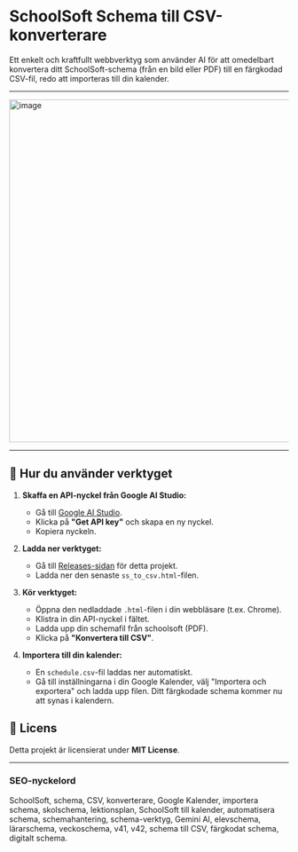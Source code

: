 # SchoolSoft Schema till CSV-konverterare

Ett enkelt och kraftfullt webbverktyg som använder AI för att omedelbart konvertera ditt SchoolSoft-schema (från en bild eller PDF) till en färgkodad CSV-fil, redo att importeras till din kalender.

---

<img width="555" height="618" alt="image" src="https://github.com/user-attachments/assets/cc417fc9-a769-4cc7-8aef-a0a40dd8684d" />

---

## 🚀 Hur du använder verktyget

1.  **Skaffa en API-nyckel från Google AI Studio:**
    *   Gå till [Google AI Studio](https://aistudio.google.com/).
    *   Klicka på **"Get API key"** och skapa en ny nyckel.
    *   Kopiera nyckeln.

2.  **Ladda ner verktyget:**
    *   Gå till [Releases-sidan](https://github.com/ditt-användarnamn/ditt-repo/releases) för detta projekt.
    *   Ladda ner den senaste `ss_to_csv.html`-filen.

3.  **Kör verktyget:**
    *   Öppna den nedladdade `.html`-filen i din webbläsare (t.ex. Chrome).
    *   Klistra in din API-nyckel i fältet.
    *   Ladda upp din schemafil från schoolsoft (PDF).
    *   Klicka på **"Konvertera till CSV"**.

4.  **Importera till din kalender:**
    *   En `schedule.csv`-fil laddas ner automatiskt.
    *   Gå till inställningarna i din Google Kalender, välj "Importera och exportera" och ladda upp filen. Ditt färgkodade schema kommer nu att synas i kalendern.

## 📜 Licens

Detta projekt är licensierat under **MIT License**.

---

### SEO-nyckelord 

SchoolSoft, schema, CSV, konverterare, Google Kalender, importera schema, skolschema, lektionsplan, SchoolSoft till kalender, automatisera schema, schemahantering, schema-verktyg, Gemini AI, elevschema, lärarschema, veckoschema, v41, v42, schema till CSV, färgkodat schema, digitalt schema.
